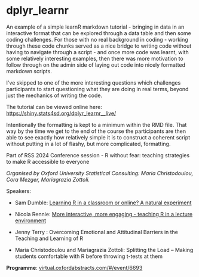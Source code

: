 # dplyr_learnr

An example of a simple learnR markdown tutorial - bringing in data in an interactive format that can be explored through a data table and then some coding challenges. For those with no real background in coding - working through these code chunks served as a nice bridge to writing code without having to navigate through a script - and once more code was learnt, with some relatively interesting examples, then there was more motivation to follow through on the admin side of laying out code into nicely formatted markdown scripts.

I've skipped to one of the more interesting questions which challenges participants to start questioning what they are doing in real terms, beyond just the mechanics of writing the code.

The tutorial can be viewed online here:
https://shiny.stats4sd.org/dplyr_learnr__live/

Intentionally the formatting is kept to a minimum within the RMD file. That way by the time we get to the end of the course the participants are then able to see exactly how relatively simple it is to construct a coherent script without putting in a lot of flashy, but more complicated, formatting.

Part of RSS 2024 Conference session - R without fear: teaching strategies to make R accessible to everyone

*Organised by Oxford University Statistical Consulting: Maria Christodoulou, Cora Mezger, Mariagrazia Zottoli.*

Speakers:

* Sam Dumble: [Learning R in a classroom or online? A natural experiment](https://github.com/stats4sd/dplyr_learnr/raw/main/Learning%20R%20Sam%20Dumble%20September%203%20RSS.pptx)

* Nicola Rennie: [More interactive, more engaging - teaching R in a lecture environment](https://nrennie.rbind.io/rss-2024-teaching-r/)

* Jenny Terry : Overcoming Emotional and Attitudinal Barriers in the Teaching and Learning of R

* Maria Christodoulou and Mariagrazia Zottoli: Splitting the Load – Making students comfortable with R before throwing t-tests at them

**Programme**: [virtual.oxfordabstracts.com/#/event/6693](https://virtual.oxfordabstracts.com/#/event/6693/program?session=92655&s=1037)
